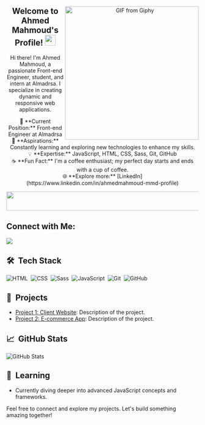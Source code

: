 <div align="center">
  <img src="https://media.giphy.com/media/qgQUggAC3Pfv687qPC/giphy.gif" align="right" width="350" height="auto" alt="GIF from Giphy">

  <h2>Welcome to Ahmed Mahmoud's Profile! <img src="https://media.giphy.com/media/hvRJCLFzcasrR4ia7z/giphy.gif" width="28"></h2>

  <p>
    Hi there! I'm Ahmed Mahmoud, a passionate Front-end Engineer, student, and intern at Almadrsa. I specialize in creating dynamic and responsive web applications.
  </p>

  <p>
    💼 **Current Position:** Front-end Engineer at Almadrsa<br>
    🚀 **Aspirations:** Constantly learning and exploring new technologies to enhance my skills.<br>
    💡 **Expertise:** JavaScript, HTML, CSS, Sass, Git, GitHub<br>
    ☕ **Fun Fact:** I'm a coffee enthusiast; my perfect day starts and ends with a cup of coffee.<br>
    🌐 **Explore more:** [LinkedIn](https://www.linkedin.com/in/ahmedmahmoud-mmd-profile)
  </p>

  <img src="https://github.com/Govindv7555/Govindv7555/blob/main/49e76e0596857673c5c80c85b84394c1.gif" width="1000px" height="50px">
</div>

## Connect with Me:
<a href="https://www.linkedin.com/in/ahmedmahmoud-mmd-profile" target="_blank">
  <img src="https://img.shields.io/badge/-Ahmed%20Mahmoud-0077B5?style=for-the-badge&logo=Linkedin&logoColor=white" />
</a>

## 🛠 &nbsp;Tech Stack
![HTML](https://img.shields.io/badge/-HTML-05122A?style=flat&logo=HTML5)&nbsp;
![CSS](https://img.shields.io/badge/-CSS-05122A?style=flat&logo=CSS3&logoColor=1572B6)&nbsp;
![Sass](https://img.shields.io/badge/-Sass-05122A?style=flat&logo=sass)&nbsp;
![JavaScript](https://img.shields.io/badge/-JavaScript-05122A?style=flat&logo=javascript)&nbsp;
![Git](https://img.shields.io/badge/-Git-05122A?style=flat&logo=git)&nbsp;
![GitHub](https://img.shields.io/badge/-GitHub-05122A?style=flat&logo=github)&nbsp;

## 🚀 &nbsp;Projects
- [Project 1: Client Website](https://github.com/yourusername/project1): Description of the project.
- [Project 2: E-commerce App](https://github.com/yourusername/project2): Description of the project.

## 📈 &nbsp;GitHub Stats
![GitHub Stats](https://github-readme-stats.vercel.app/api?username=yourusername&show_icons=true&hide_title=true&count_private=true&hide=prs&theme=radical)

## 📘 &nbsp;Learning
- Currently diving deeper into advanced JavaScript concepts and frameworks.

Feel free to connect and explore my projects. Let's build something amazing together!
